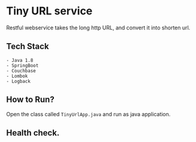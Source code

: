# Tiny URL service
  Restful webservice takes the long http URL, and convert it into shorten url.

## Tech Stack
    - Java 1.8
    - SpringBoot
    - Couchbase
    - Lombok
    - Logback
    
## How to Run?
    
  Open the class called ```TinyUrlApp.java``` and run as java application.
  
## Health check.
  
  